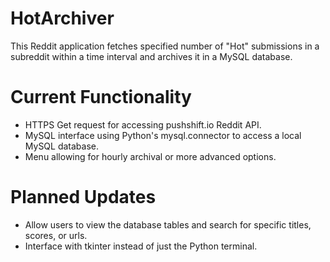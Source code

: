 # HotArchiver
This Reddit application fetches specified number of "Hot" submissions in a subreddit within a time interval and archives it in a MySQL database.

# Current Functionality
* HTTPS Get request for accessing pushshift.io Reddit API.
* MySQL interface using Python's mysql.connector to access a local MySQL database.
* Menu allowing for hourly archival or more advanced options.

# Planned Updates
* Allow users to view the database tables and search for specific titles, scores, or urls.
* Interface with tkinter instead of just the Python terminal.